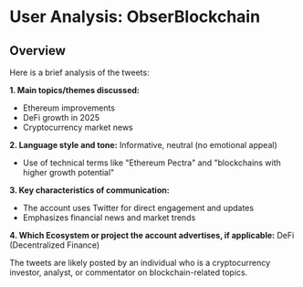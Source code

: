 # User Analysis: ObserBlockchain

## Overview

Here is a brief analysis of the tweets:

**1. Main topics/themes discussed:**
- Ethereum improvements
- DeFi growth in 2025
- Cryptocurrency market news

**2. Language style and tone:** Informative, neutral (no emotional appeal)
- Use of technical terms like "Ethereum Pectra" and "blockchains with higher growth potential"

**3. Key characteristics of communication:**
- The account uses Twitter for direct engagement and updates
- Emphasizes financial news and market trends

**4. Which Ecosystem or project the account advertises, if applicable:** DeFi (Decentralized Finance)

The tweets are likely posted by an individual who is a cryptocurrency investor, analyst, or commentator on blockchain-related topics.